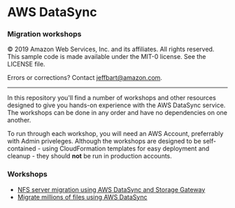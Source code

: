 # **AWS DataSync**

### Migration workshops

© 2019 Amazon Web Services, Inc. and its affiliates. All rights reserved.
This sample code is made available under the MIT-0 license. See the LICENSE file.

Errors or corrections? Contact [jeffbart@amazon.com](mailto:jeffbart@amazon.com).

---

In this repository you'll find a number of workshops and other resources designed to give you hands-on experience with the AWS DataSync service.  The workshops can be done in any order and have no dependencies on one another.

To run through each workshop, you will need an AWS Account, preferrably with Admin priveleges.  Although the workshops are designed to be self-contained - using CloudFormation templates for easy deployment and cleanup - they should __not__ be run in production accounts.

### Workshops

- [NFS server migration using AWS DataSync and Storage Gateway](/workshops/nfs-migration)
- [Migrate millions of files using AWS DataSync](/workshops/nfs-million-files)
